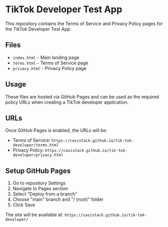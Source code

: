 # TikTok Developer Test App

This repository contains the Terms of Service and Privacy Policy pages for the TikTok Developer Test App.

## Files

- `index.html` - Main landing page
- `terms.html` - Terms of Service page  
- `privacy.html` - Privacy Policy page

## Usage

These files are hosted via GitHub Pages and can be used as the required policy URLs when creating a TikTok developer application.

## URLs

Once GitHub Pages is enabled, the URLs will be:
- Terms of Service: `https://casistack.github.io/tik-tok-developer/terms.html`
- Privacy Policy: `https://casistack.github.io/tik-tok-developer/privacy.html`

## Setup GitHub Pages

1. Go to repository Settings
2. Navigate to Pages section
3. Select "Deploy from a branch"
4. Choose "main" branch and "/ (root)" folder
5. Click Save

The site will be available at: `https://casistack.github.io/tik-tok-developer/`